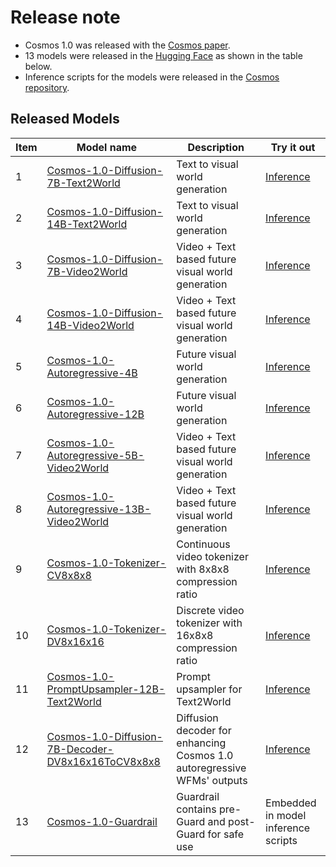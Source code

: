 # Release note

- Cosmos 1.0 was released with the [Cosmos paper](https://research.nvidia.com/publication/2025-01_cosmos-world-foundation-model-platform-physical-ai).
- 13 models were released in the [Hugging Face](https://huggingface.co/collections/nvidia/cosmos-6751e884dc10e013a0a0d8e6) as shown in the table below.
- Inference scripts for the models were released in the [Cosmos repository](https://github.com/NVIDIA/Cosmos).

## Released Models

| Item | Model name | Description | Try it out |
|--|------------|----------|----------|
|1| [Cosmos-1.0-Diffusion-7B-Text2World](https://huggingface.co/nvidia/Cosmos-1.0-Diffusion-7B-Text2World) | Text to visual world generation  | [Inference](cosmos1/models/diffusion/README.md)   |
|2| [Cosmos-1.0-Diffusion-14B-Text2World](https://huggingface.co/nvidia/Cosmos-1.0-Diffusion-14B-Text2World) | Text to visual world generation  | [Inference](cosmos1/models/diffusion/README.md)   |
|3| [Cosmos-1.0-Diffusion-7B-Video2World](https://huggingface.co/nvidia/Cosmos-1.0-Diffusion-7B-Video2World) | Video + Text based future visual world generation  | [Inference](cosmos1/models/diffusion/README.md)   |
|4| [Cosmos-1.0-Diffusion-14B-Video2World](https://huggingface.co/nvidia/Cosmos-1.0-Diffusion-14B-Video2World) | Video + Text based future visual world generation  | [Inference](cosmos1/models/diffusion/README.md)   |
|5| [Cosmos-1.0-Autoregressive-4B](https://huggingface.co/nvidia/Cosmos-1.0-Autoregressive-4B) | Future visual world generation  | [Inference](cosmos1/models/autoregressive/README.md)   |
|6| [Cosmos-1.0-Autoregressive-12B](https://huggingface.co/nvidia/Cosmos-1.0-Autoregressive-12B) | Future visual world generation  | [Inference](cosmos1/models/autoregressive/README.md)   |
|7| [Cosmos-1.0-Autoregressive-5B-Video2World](https://huggingface.co/nvidia/Cosmos-1.0-Autoregressive-5B-Video2World) | Video + Text based future visual world generation | [Inference](cosmos1/models/autoregressive/README.md)   |
|8| [Cosmos-1.0-Autoregressive-13B-Video2World](https://huggingface.co/nvidia/Cosmos-1.0-Autoregressive-13B-Video2World) | Video + Text based future visual world generation | [Inference](cosmos1/models/autoregressive/README.md)   |
|9| [Cosmos-1.0-Tokenizer-CV8x8x8](https://huggingface.co/nvidia/Cosmos-1.0-Tokenizer-CV8x8x8) | Continuous video tokenizer with 8x8x8 compression ratio | [Inference](cosmos1/models/diffusion/README.md) |
|10| [Cosmos-1.0-Tokenizer-DV8x16x16](https://huggingface.co/nvidia/Cosmos-1.0-Tokenizer-DV8x16x16) | Discrete video tokenizer with 16x8x8 compression ratio | [Inference](cosmos1/models/autoregressive/README.md) |
|11| [Cosmos-1.0-PromptUpsampler-12B-Text2World](https://huggingface.co/nvidia/Cosmos-1.0-Prompt-Upsampler-12B-Text2World) | Prompt upsampler for Text2World | [Inference](cosmos1/models/diffusion/README.md) |
|12| [Cosmos-1.0-Diffusion-7B-Decoder-DV8x16x16ToCV8x8x8](https://huggingface.co/nvidia/Cosmos-1.0-Diffusion-7B-Decoder-DV8x16x16ToCV8x8x8) | Diffusion decoder for enhancing Cosmos 1.0 autoregressive WFMs' outputs | [Inference](cosmos1/models/autoregressive/README.md) |
|13| [Cosmos-1.0-Guardrail](https://huggingface.co/nvidia/Cosmos-1.0-Guardrail) | Guardrail contains pre-Guard and post-Guard for safe use | Embedded in model inference scripts |
